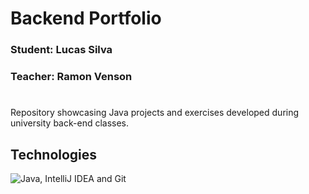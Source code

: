 # Backend Portfolio

### Student: Lucas Silva
### Teacher: Ramon Venson

#

Repository showcasing Java projects and exercises developed during university back-end classes.

## Technologies

<div>
    <img src="https://skillicons.dev/icons?i=java,idea,git" alt="Java, IntelliJ IDEA and Git" />
</div>